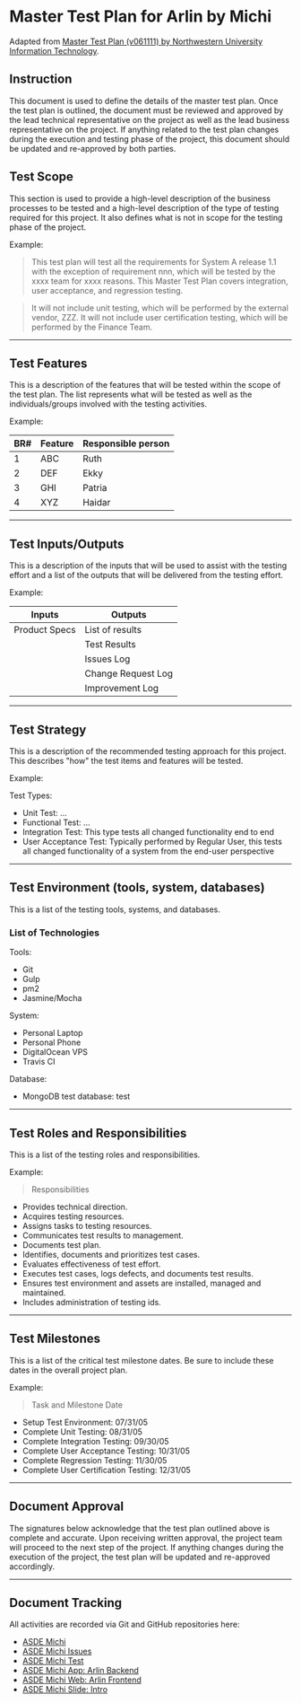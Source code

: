 # Master Test Plan for Arlin by Michi
Adapted from [Master Test Plan (v061111) by Northwestern University Information Technology](http://www.it.northwestern.edu/bin/docs/project-framework/Master_Test_Plan_v061111.docx).

## Instruction
This document is used to define the details of the master test plan. Once the test plan is outlined, the document must be reviewed and approved by the lead technical representative on the project as well as the lead business representative on the project.  If anything related to the test plan changes during the execution and testing phase of the project, this document should be updated and re-approved by both parties.

## Test Scope
This section is used to provide a high-level description of the business processes to be tested and a high-level description of the type of testing required for this project.   It also defines what is not in scope for the testing phase of the project.

Example:

> This test plan will test all the requirements for System A release 1.1 with the exception of requirement nnn, which will be tested by the xxxx team for xxxx reasons.  This Master Test Plan covers integration, user acceptance, and regression testing.  

> It will not include unit testing, which will be performed by the external vendor, ZZZ.  It will not include user certification testing, which will be performed by the Finance Team.

--------------------------------------------------------------------------------

## Test Features
This is a description of the features that will be tested within the scope of the test plan. The list represents what will be tested as well as the individuals/groups involved with the testing activities.

Example:

BR# | Feature | Responsible person
--- | ------- | ------------------
1   | ABC     | Ruth
2   | DEF     | Ekky
3   | GHI     | Patria
4   | XYZ     | Haidar

--------------------------------------------------------------------------------

## Test Inputs/Outputs
This is a description of the inputs that will be used to assist with the testing effort and a list of the outputs that will be delivered from the testing effort.  

Example:

Inputs        | Outputs
------------- | ------------------
Product Specs | List of results
              | Test Results
              | Issues Log
              | Change Request Log
              | Improvement Log

--------------------------------------------------------------------------------

## Test Strategy
This is a description of the recommended testing approach for this project. This describes "how" the test items and features will be tested.

Example:

Test Types:
- Unit Test: ...
- Functional Test: ...
- Integration Test: This type tests all changed functionality end to end
- User Acceptance Test: Typically performed by Regular User, this tests all changed functionality of a system from the end-user perspective

--------------------------------------------------------------------------------

## Test Environment (tools, system, databases)
This is a list of the testing tools, systems, and databases.

### List of Technologies

Tools:
- Git
- Gulp
- pm2
- Jasmine/Mocha

System:
- Personal Laptop
- Personal Phone
- DigitalOcean VPS
- Travis CI

Database:
- MongoDB test database: test

--------------------------------------------------------------------------------

## Test Roles and Responsibilities
This is a list of the testing roles and responsibilities.  

Example:

> Responsibilities
  - Provides technical direction.
  - Acquires testing resources.
  - Assigns tasks to testing resources.
  - Communicates test results to management.
  - Documents test plan.
  - Identifies, documents and prioritizes test cases.
  - Evaluates effectiveness of test effort.
  - Executes test cases, logs defects, and documents test results.
  - Ensures test environment and assets are installed, managed and maintained.  
  - Includes administration of testing ids.

--------------------------------------------------------------------------------

## Test Milestones
This is a list of the critical test milestone dates.  Be sure to include these dates in the overall project plan.

Example:

> Task and Milestone Date
  - Setup Test Environment: 07/31/05
  - Complete Unit Testing: 08/31/05
  - Complete Integration Testing: 09/30/05
  - Complete User Acceptance Testing: 10/31/05
  - Complete Regression Testing: 11/30/05
  - Complete User Certification Testing: 12/31/05

--------------------------------------------------------------------------------

## Document Approval
The signatures below acknowledge that the test plan outlined above is complete and accurate. Upon receiving written approval, the project team will proceed to the next step of the project. If anything changes during the execution of the project, the test plan will be updated and re-approved accordingly.

--------------------------------------------------------------------------------

## Document Tracking
All activities are recorded via Git and GitHub repositories here:
- [ASDE Michi](https://github.com/gunadarma-academy/asde-michi)
- [ASDE Michi Issues](https://github.com/gunadarma-academy/asde-michi/issues)
- [ASDE Michi Test](https://github.com/gunadarma-academy/asde-michi-test)
- [ASDE Michi App: Arlin Backend](https://github.com/gunadarma-academy/asde-michi-app)
- [ASDE Michi Web: Arlin Frontend](https://github.com/gunadarma-academy/asde-michi-web)
- [ASDE Michi Slide: Intro](https://github.com/gunadarma-academy/asde-michi-slide)
